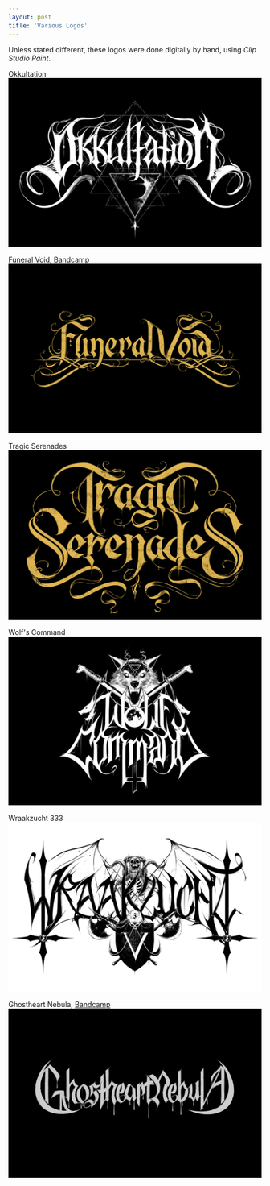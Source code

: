 ```yaml
---
layout: post
title: 'Various Logos'
---
```



Unless stated different, these logos were done digitally by hand, using *Clip Studio Paint*.

Okkultation
![Okkultation](..\assets\img\projects\proj-3\Okkultation.jpg)

Funeral Void, [Bandcamp](https://fvneralvoid.bandcamp.com/)
![Funeral Void](..\assets\img\projects\proj-3\FuneralVoid.jpg)

Tragic Serenades
![Tragic Serenades](..\assets\img\projects\proj-3\TragicSerenades.jpg)

Wolf's Command
![Wolf's Command](..\assets\img\projects\proj-3\WolfsCommand.jpg)

Wraakzucht 333
![Wraakzucht](..\assets\img\projects\proj-3\Wraakzucht.jpg)

Ghostheart Nebula, [Bandcamp](https://ghostheartnebula.bandcamp.com/)
![Ghostheart Nebula](..\assets\img\projects\proj-3\GhostheartNebula.jpg)
